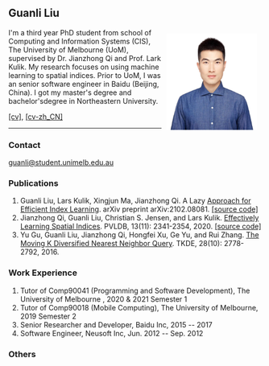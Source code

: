 ## Guanli Liu

<!-- You can use the [editor on GitHub](https://github.com/Liuguanli/Liuguanli.github.io/edit/main/README.md) to maintain and preview the content for your website in Markdown files.

Whenever you commit to this repository, GitHub Pages will run [Jekyll](https://jekyllrb.com/) to rebuild the pages in your site, from the content in your Markdown files. -->

<div align="left">
<img src=".\image\head.png" style="width: 180px; height: 192px; float: right; margin: 10px" >
<p>I'm a third year PhD student from
school of Computing and Information Systems (CIS), The University of Melbourne (UoM), supervised by Dr. Jianzhong Qi and Prof. Lark Kulik.
My research focuses on using machine learning to spatial indices.
Prior to UoM, I was an senior software engineer in Baidu (Beijing, China).
I got my master's degree and bachelor'sdegree in Northeastern University.
</p>
</div>

[[cv]](.\cv\resume.pdf), [[cv-zh_CN]](.\cv\resume-zh_CN.pdf)

---

### Contact

guanli@student.unimelb.edu.au

### Publications

1. Guanli Liu, Lars Kulik, Xingjun Ma, Jianzhong Qi. A Lazy [Approach for Efficient Index Learning](https://arxiv.org/pdf/2102.08081.pdf). arXiv preprint arXiv:2102.08081. 
[[source code]](https://github.com/Liuguanli/ModelReuse)
2. Jianzhong Qi, Guanli Liu, Christian S. Jensen, and Lars Kulik. [Effectively Learning Spatial Indices](http://www.vldb.org/pvldb/vol13/p2341-qi.pdf). PVLDB, 13(11): 2341-2354, 2020.
[[source code]](https://github.com/Liuguanli/RSMI)
2. Yu Gu, Guanli Liu, Jianzhong Qi, Hongfei Xu, Ge Yu, and Rui Zhang. [The Moving K Diversified Nearest Neighbor Query](https://www.researchgate.net/publication/305485404_The_Moving_K_Diversified_Nearest_Neighbor_Query). TKDE, 28(10): 2778-2792, 2016.

<!-- 

```markdown
Syntax highlighted code block

# Header 1
## Header 2
### Header 3

- Bulleted
- List

1. Numbered
2. List

**Bold** and _Italic_ and `Code` text

[Link](url) and ![Image](src)
```

For more details see [GitHub Flavored Markdown](https://guides.github.com/features/mastering-markdown/). -->

### Work Experience
1. Tutor of Comp90041 (Programming and Software Development), The University of Melbourne  , 2020 & 2021 Semester 1
2. Tutor of Comp90018 (Mobile Computing), The University of Melbourne, 2019 Semester 2
3. Senior Researcher and Developer, Baidu Inc, 2015 -- 2017
4. Software Engineer, Neusoft Inc, Jun. 2012 -- Sep. 2012
### Others

